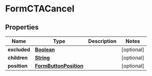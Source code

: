 

# FormCTACancel


## Properties

| Name | Type | Description | Notes |
|------------ | ------------- | ------------- | -------------|
|**excluded** | [**Boolean**](Boolean.md) |  |  [optional] |
|**children** | [**String**](String.md) |  |  [optional] |
|**position** | [**FormButtonPosition**](FormButtonPosition.md) |  |  [optional] |



